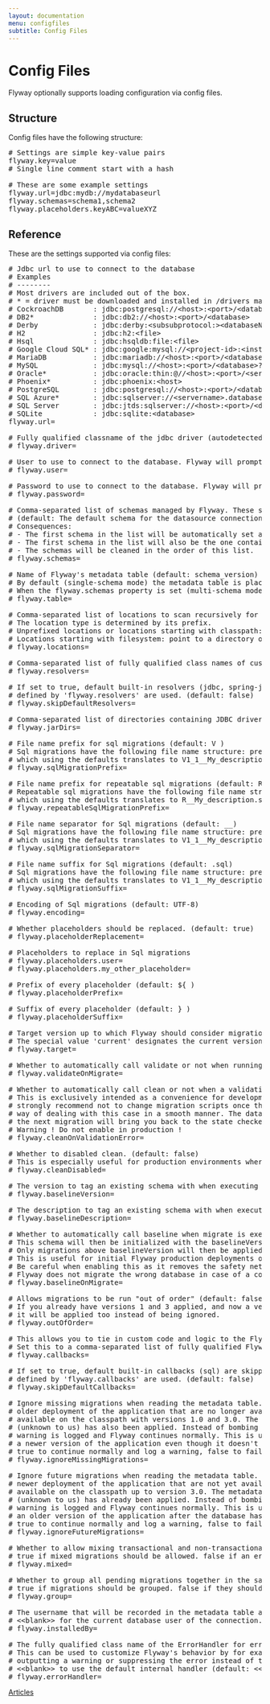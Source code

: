 ```yaml
---
layout: documentation
menu: configfiles
subtitle: Config Files
---
```

# Config Files

Flyway optionally supports loading configuration via config files.

## Structure

Config files have the following structure:

<pre class="prettyprint"># Settings are simple key-value pairs
flyway.key=value
# Single line comment start with a hash

# These are some example settings
flyway.url=jdbc:mydb://mydatabaseurl
flyway.schemas=schema1,schema2
flyway.placeholders.keyABC=valueXYZ</pre>

## Reference

These are the settings supported via config files:

<pre class="prettyprint"># Jdbc url to use to connect to the database
# Examples
# --------
# Most drivers are included out of the box.
# * = driver must be downloaded and installed in /drivers manually
# CockroachDB       : jdbc:postgresql://&lt;host&gt;:&lt;port&gt;/&lt;database&gt;?&lt;key1&gt;=&lt;value1&gt;&&lt;key2&gt;=&lt;value2&gt;...
# DB2*              : jdbc:db2://&lt;host&gt;:&lt;port&gt;/&lt;database&gt;
# Derby             : jdbc:derby:&lt;subsubprotocol:&gt;&lt;databaseName&gt;&lt;;attribute=value&gt;
# H2                : jdbc:h2:&lt;file&gt;
# Hsql              : jdbc:hsqldb:file:&lt;file&gt;
# Google Cloud SQL* : jdbc:google:mysql://&lt;project-id&gt;:&lt;instance-name&gt;/&lt;database&gt;
# MariaDB           : jdbc:mariadb://&lt;host&gt;:&lt;port&gt;/&lt;database&gt;?&lt;key1&gt;=&lt;value1&gt;&&lt;key2&gt;=&lt;value2&gt;...
# MySQL             : jdbc:mysql://&lt;host&gt;:&lt;port&gt;/&lt;database&gt;?&lt;key1&gt;=&lt;value1&gt;&&lt;key2&gt;=&lt;value2&gt;...
# Oracle*           : jdbc:oracle:thin:@//&lt;host&gt;:&lt;port&gt;/&lt;service&gt;
# Phoenix*          : jdbc:phoenix:&lt;host&gt;
# PostgreSQL        : jdbc:postgresql://&lt;host&gt;:&lt;port&gt;/&lt;database&gt;?&lt;key1&gt;=&lt;value1&gt;&&lt;key2&gt;=&lt;value2&gt;...
# SQL Azure*        : jdbc:sqlserver://&lt;servername&gt;.database.windows.net;databaseName=&lt;database&gt;
# SQL Server        : jdbc:jtds:sqlserver://&lt;host&gt;:&lt;port&gt;/&lt;database&gt;
# SQLite            : jdbc:sqlite:&lt;database&gt;
flyway.url=

# Fully qualified classname of the jdbc driver (autodetected by default based on flyway.url)
# flyway.driver=

# User to use to connect to the database. Flyway will prompt you to enter it if not specified.
# flyway.user=

# Password to use to connect to the database. Flyway will prompt you to enter it if not specified.
# flyway.password=

# Comma-separated list of schemas managed by Flyway. These schema names are case-sensitive.
# (default: The default schema for the datasource connection)
# Consequences:
# - The first schema in the list will be automatically set as the default one during the migration.
# - The first schema in the list will also be the one containing the metadata table.
# - The schemas will be cleaned in the order of this list.
# flyway.schemas=

# Name of Flyway's metadata table (default: schema_version)
# By default (single-schema mode) the metadata table is placed in the default schema for the connection provided by the datasource.
# When the flyway.schemas property is set (multi-schema mode), the metadata table is placed in the first schema of the list.
# flyway.table=

# Comma-separated list of locations to scan recursively for migrations. (default: filesystem:&lt;&lt;INSTALL-DIR&gt;&gt;/sql)
# The location type is determined by its prefix.
# Unprefixed locations or locations starting with classpath: point to a package on the classpath and may contain both sql and java-based migrations.
# Locations starting with filesystem: point to a directory on the filesystem and may only contain sql migrations.
# flyway.locations=

# Comma-separated list of fully qualified class names of custom MigrationResolver to use for resolving migrations.
# flyway.resolvers=

# If set to true, default built-in resolvers (jdbc, spring-jdbc and sql) are skipped and only custom resolvers as
# defined by 'flyway.resolvers' are used. (default: false)
# flyway.skipDefaultResolvers=

# Comma-separated list of directories containing JDBC drivers and Java-based migrations. (default: &lt;INSTALL-DIR&gt;/jars)
# flyway.jarDirs=

# File name prefix for sql migrations (default: V )
# Sql migrations have the following file name structure: prefixVERSIONseparatorDESCRIPTIONsuffix ,
# which using the defaults translates to V1_1__My_description.sql
# flyway.sqlMigrationPrefix=

# File name prefix for repeatable sql migrations (default: R )
# Repeatable sql migrations have the following file name structure: prefixSeparatorDESCRIPTIONsuffix ,
# which using the defaults translates to R__My_description.sql
# flyway.repeatableSqlMigrationPrefix=

# File name separator for Sql migrations (default: __)
# Sql migrations have the following file name structure: prefixVERSIONseparatorDESCRIPTIONsuffix ,
# which using the defaults translates to V1_1__My_description.sql
# flyway.sqlMigrationSeparator=

# File name suffix for Sql migrations (default: .sql)
# Sql migrations have the following file name structure: prefixVERSIONseparatorDESCRIPTIONsuffix ,
# which using the defaults translates to V1_1__My_description.sql
# flyway.sqlMigrationSuffix=

# Encoding of Sql migrations (default: UTF-8)
# flyway.encoding=

# Whether placeholders should be replaced. (default: true)
# flyway.placeholderReplacement=

# Placeholders to replace in Sql migrations
# flyway.placeholders.user=
# flyway.placeholders.my_other_placeholder=

# Prefix of every placeholder (default: ${ )
# flyway.placeholderPrefix=

# Suffix of every placeholder (default: } )
# flyway.placeholderSuffix=

# Target version up to which Flyway should consider migrations.
# The special value 'current' designates the current version of the schema. (default: &lt;&lt;latest version&gt;&gt;)
# flyway.target=

# Whether to automatically call validate or not when running migrate. (default: true)
# flyway.validateOnMigrate=

# Whether to automatically call clean or not when a validation error occurs. (default: false)
# This is exclusively intended as a convenience for development. Even tough we
# strongly recommend not to change migration scripts once they have been checked into SCM and run, this provides a
# way of dealing with this case in a smooth manner. The database will be wiped clean automatically, ensuring that
# the next migration will bring you back to the state checked into SCM.
# Warning ! Do not enable in production !
# flyway.cleanOnValidationError=

# Whether to disabled clean. (default: false)
# This is especially useful for production environments where running clean can be quite a career limiting move.
# flyway.cleanDisabled=

# The version to tag an existing schema with when executing baseline. (default: 1)
# flyway.baselineVersion=

# The description to tag an existing schema with when executing baseline. (default: &lt;&lt; Flyway Baseline &gt;&gt;)
# flyway.baselineDescription=

# Whether to automatically call baseline when migrate is executed against a non-empty schema with no metadata table.
# This schema will then be initialized with the baselineVersion before executing the migrations.
# Only migrations above baselineVersion will then be applied.
# This is useful for initial Flyway production deployments on projects with an existing DB.
# Be careful when enabling this as it removes the safety net that ensures
# Flyway does not migrate the wrong database in case of a configuration mistake! (default: false)
# flyway.baselineOnMigrate=

# Allows migrations to be run "out of order" (default: false).
# If you already have versions 1 and 3 applied, and now a version 2 is found,
# it will be applied too instead of being ignored.
# flyway.outOfOrder=

# This allows you to tie in custom code and logic to the Flyway lifecycle notifications (default: empty).
# Set this to a comma-separated list of fully qualified FlywayCallback class name implementations
# flyway.callbacks=

# If set to true, default built-in callbacks (sql) are skipped and only custom callback as
# defined by 'flyway.callbacks' are used. (default: false)
# flyway.skipDefaultCallbacks=

# Ignore missing migrations when reading the metadata table. These are migrations that were performed by an
# older deployment of the application that are no longer available in this version. For example: we have migrations
# available on the classpath with versions 1.0 and 3.0. The metadata table indicates that a migration with version 2.0
# (unknown to us) has also been applied. Instead of bombing out (fail fast) with an exception, a
# warning is logged and Flyway continues normally. This is useful for situations where one must be able to deploy
# a newer version of the application even though it doesn't contain migrations included with an older one anymore.
# true to continue normally and log a warning, false to fail fast with an exception.
# flyway.ignoreMissingMigrations=

# Ignore future migrations when reading the metadata table. These are migrations that were performed by a
# newer deployment of the application that are not yet available in this version. For example: we have migrations
# available on the classpath up to version 3.0. The metadata table indicates that a migration to version 4.0
# (unknown to us) has already been applied. Instead of bombing out (fail fast) with an exception, a
# warning is logged and Flyway continues normally. This is useful for situations where one must be able to redeploy
# an older version of the application after the database has been migrated by a newer one.
# true to continue normally and log a warning, false to fail fast with an exception. (default: true)
# flyway.ignoreFutureMigrations=

# Whether to allow mixing transactional and non-transactional statements within the same migration.
# true if mixed migrations should be allowed. false if an error should be thrown instead. (default: false)
# flyway.mixed=

# Whether to group all pending migrations together in the same transaction when applying them (only recommended for databases with support for DDL transactions).
# true if migrations should be grouped. false if they should be applied individually instead. (default: false)
# flyway.group=

# The username that will be recorded in the metadata table as having applied the migration.
# &lt;&lt;blank&gt;&gt; for the current database user of the connection. (default: &lt;&lt;blank&gt;&gt;).
# flyway.installedBy=

# The fully qualified class name of the ErrorHandler for errors that occur during a migration.
# This can be used to customize Flyway's behavior by for example throwing another runtime exception,
# outputting a warning or suppressing the error instead of throwing a FlywaySqlException.
# &lt;&lt;blank&gt;&gt; to use the default internal handler (default: &lt;&lt;blank&gt;&gt;
# flyway.errorHandler=</pre>

<p class="next-steps">
    <a class="btn btn-primary" href="/documentation/articles">Articles <i class="fa fa-arrow-right"></i></a>
</p>
